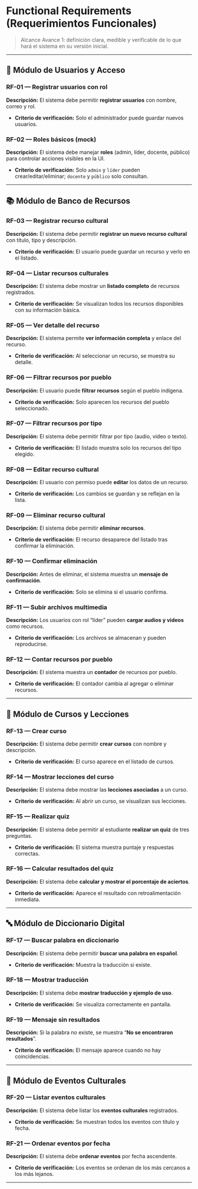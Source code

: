 # Functional Requirements (Requerimientos Funcionales)

> Alcance Avance 1: definición clara, medible y verificable de lo que hará el sistema en su versión inicial.

---

## 🧩 Módulo de Usuarios y Acceso

### RF-01 — Registrar usuarios con rol
**Descripción:** El sistema debe permitir **registrar usuarios** con nombre, correo y rol.
- **Criterio de verificación:** Solo el administrador puede guardar nuevos usuarios.

### RF-02 — Roles básicos (mock)
**Descripción:** El sistema debe manejar **roles** (admin, líder, docente, público) para controlar acciones visibles en la UI.
- **Criterio de verificación:** Solo `admin` y `líder` pueden crear/editar/eliminar; `docente` y `público` solo consultan.

---

## 📚 Módulo de Banco de Recursos

### RF-03 — Registrar recurso cultural
**Descripción:** El sistema debe permitir **registrar un nuevo recurso cultural** con título, tipo y descripción.
- **Criterio de verificación:** El usuario puede guardar un recurso y verlo en el listado.

### RF-04 — Listar recursos culturales
**Descripción:** El sistema debe mostrar un **listado completo** de recursos registrados.
- **Criterio de verificación:** Se visualizan todos los recursos disponibles con su información básica.

### RF-05 — Ver detalle del recurso
**Descripción:** El sistema permite **ver información completa** y enlace del recurso.
- **Criterio de verificación:** Al seleccionar un recurso, se muestra su detalle.

### RF-06 — Filtrar recursos por pueblo
**Descripción:** El usuario puede **filtrar recursos** según el pueblo indígena.
- **Criterio de verificación:** Solo aparecen los recursos del pueblo seleccionado.

### RF-07 — Filtrar recursos por tipo
**Descripción:** El sistema debe permitir filtrar por tipo (audio, video o texto).
- **Criterio de verificación:** El listado muestra solo los recursos del tipo elegido.

### RF-08 — Editar recurso cultural
**Descripción:** El usuario con permiso puede **editar** los datos de un recurso.
- **Criterio de verificación:** Los cambios se guardan y se reflejan en la lista.

### RF-09 — Eliminar recurso cultural
**Descripción:** El sistema debe permitir **eliminar recursos**.
- **Criterio de verificación:** El recurso desaparece del listado tras confirmar la eliminación.

### RF-10 — Confirmar eliminación
**Descripción:** Antes de eliminar, el sistema muestra un **mensaje de confirmación**.
- **Criterio de verificación:** Solo se elimina si el usuario confirma.

### RF-11 — Subir archivos multimedia
**Descripción:** Los usuarios con rol “líder” pueden **cargar audios y videos** como recursos.
- **Criterio de verificación:** Los archivos se almacenan y pueden reproducirse.

### RF-12 — Contar recursos por pueblo
**Descripción:** El sistema muestra un **contador** de recursos por pueblo.
- **Criterio de verificación:** El contador cambia al agregar o eliminar recursos.

---

## 📖 Módulo de Cursos y Lecciones

### RF-13 — Crear curso
**Descripción:** El sistema debe permitir **crear cursos** con nombre y descripción.
- **Criterio de verificación:** El curso aparece en el listado de cursos.

### RF-14 — Mostrar lecciones del curso
**Descripción:** El sistema debe mostrar las **lecciones asociadas** a un curso.
- **Criterio de verificación:** Al abrir un curso, se visualizan sus lecciones.

### RF-15 — Realizar quiz
**Descripción:** El sistema debe permitir al estudiante **realizar un quiz** de tres preguntas.
- **Criterio de verificación:** El sistema muestra puntaje y respuestas correctas.

### RF-16 — Calcular resultados del quiz
**Descripción:** El sistema debe **calcular y mostrar el porcentaje de aciertos**.
- **Criterio de verificación:** Aparece el resultado con retroalimentación inmediata.

---

## 🔤 Módulo de Diccionario Digital

### RF-17 — Buscar palabra en diccionario
**Descripción:** El sistema debe permitir **buscar una palabra en español**.
- **Criterio de verificación:** Muestra la traducción si existe.

### RF-18 — Mostrar traducción
**Descripción:** El sistema debe **mostrar traducción y ejemplo de uso**.
- **Criterio de verificación:** Se visualiza correctamente en pantalla.

### RF-19 — Mensaje sin resultados
**Descripción:** Si la palabra no existe, se muestra “**No se encontraron resultados**”.
- **Criterio de verificación:** El mensaje aparece cuando no hay coincidencias.

---

## 🎉 Módulo de Eventos Culturales

### RF-20 — Listar eventos culturales
**Descripción:** El sistema debe listar los **eventos culturales** registrados.
- **Criterio de verificación:** Se muestran todos los eventos con título y fecha.

### RF-21 — Ordenar eventos por fecha
**Descripción:** El sistema debe **ordenar eventos** por fecha ascendente.
- **Criterio de verificación:** Los eventos se ordenan de los más cercanos a los más lejanos.

---